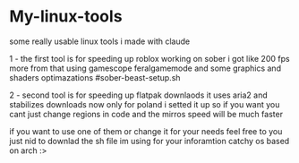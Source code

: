 # My-linux-tools
some really usable linux tools i made with claude 

1 - the first tool is for speeding up roblox working on sober i got like 200 fps more from that using gamescope feralgamemode and some graphics and shaders optimazations #sober-beast-setup.sh

2 - second tool is for speeding up flatpak downlaods it uses aria2 and stabilizes downloads now only for poland i setted it up so if you want you cant just change regions in code and the mirros speed will be much faster


if you want to use one of them or change it for your needs feel free to you just nid to downlad the sh file im using for your inforamtion catchy os based on arch :>